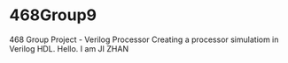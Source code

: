 # 468Group9
468 Group Project - Verilog Processor
Creating a processor simulatiom in Verilog HDL.
Hello. I am JI ZHAN

